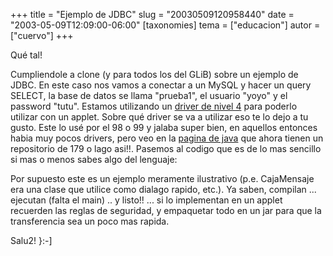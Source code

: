 +++
title = "Ejemplo de JDBC"
slug = "20030509120958440"
date = "2003-05-09T12:09:00-06:00"
[taxonomies]
tema = ["educacion"]
autor = ["cuervo"]
+++

Qué tal!

Cumpliendole a clone (y para todos los del GLiB) sobre un ejemplo de
JDBC. En este caso nos vamos a conectar a un MySQL y hacer un query
SELECT, la base de datos se llama "prueba1", el usuario "yoyo" y el
password "tutu". Estamos utilizando un [driver de nivel
4](http://java.sun.com/products/jdbc/driverdesc.html) para poderlo
utilizar con un applet. Sobre qué driver se va a utilizar eso te lo dejo
a tu gusto. Este lo usé por el 98 o 99 y jalaba super bien, en aquellos
entonces habia muy pocos drivers, pero veo en la [pagina de
java](http://java.sun.com) que ahora tienen un repositorio de 179 o lago
asi!!. Pasemos al codigo que es de lo mas sencillo si mas o menos sabes
algo del lenguaje:

<!-- more -->

Por supuesto este es un ejemplo meramente ilustrativo (p.e. CajaMensaje
era una clase que utilice como dialago rapido, etc.). Ya saben, compilan
... ejecutan (falta el main) .. y listo!! ... si lo implementan en un
applet recuerden las reglas de seguridad, y empaquetar todo en un jar
para que la transferencia sea un poco mas rapida.

Salu2! }:-\]
